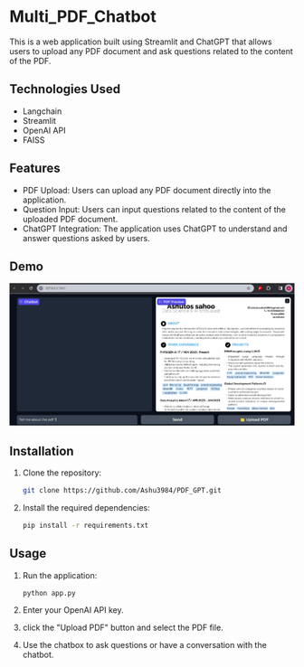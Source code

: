 # Multi_PDF_Chatbot

This is a web application built using Streamlit and ChatGPT that allows users to upload any PDF document and ask questions related to the content of the PDF.

## Technologies Used

- Langchain
- Streamlit
- OpenAI API
- FAISS

## Features
- PDF Upload: Users can upload any PDF document directly into the application.
- Question Input: Users can input questions related to the content of the uploaded PDF document.
- ChatGPT Integration: The application uses ChatGPT to understand and answer questions asked by users.

## Demo 
![alt text](https://github.com/Ashu3984/PDF_GPT/blob/main/Screenshot%202024-02-26%20154612.png)

## Installation

1. Clone the repository:

   ```bash
   git clone https://github.com/Ashu3984/PDF_GPT.git
   ```

2. Install the required dependencies:

   ```bash
   pip install -r requirements.txt
   ```

## Usage

1. Run the application:

   ```bash
   python app.py
   ```

2. Enter your OpenAI API key.

4. click the "Upload PDF" button and select the PDF file.

5. Use the chatbox to ask questions or have a conversation with the chatbot.
